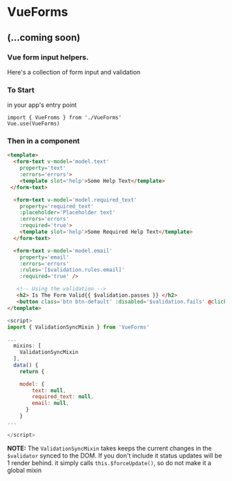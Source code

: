 # VueForms
## (...coming soon)
### Vue form input helpers.

Here's a collection of form input and validation

### To Start
in your app's entry point

```
import { VueFroms } from './VueForms'
Vue.use(VueForms)
```


### Then in a component

```html
<template>
  <form-text v-model='model.text'
    property='text'
    :errors='errors'>
    <template slot='help'>Some Help Text</template>
 </form-text>

  <form-text v-model='model.required_text'
    property='required_text'
    :placeholder='Placeholder text'
    :errors='errors'
    :required='true'>
    <template slot='help'>Some Required Help Text</template>
  </form-text>

  <form-text v-model='model.email'
    property='email'
    :errors='errors'
    :rules='[$validation.rules.email]'
    :required='true' />

   <!-- Using the validation -->
   <h2> Is The Form Valid{{ $validation.passes }} </h2>
   <button class='btn btn-default' :disabled='$validation.fails' @click='submit'></button>
</template>
```

```javascript
<script>
import { ValidationSyncMixin } from 'VueForms'

...
  mixins: [
    ValidationSyncMixin
  ],
  data() {
    return {

    model: {
        text: null,
        required_text: null,
        email: null,
      }
    }
...

</script>

```
**NOTE:** The `ValidationSyncMixin` takes keeps the current changes in the `$validator` synced to the DOM. If you don't include it status updates will be 1 render behind. it simply calls `this.$forceUpdate()`, so do not make it a global mixin